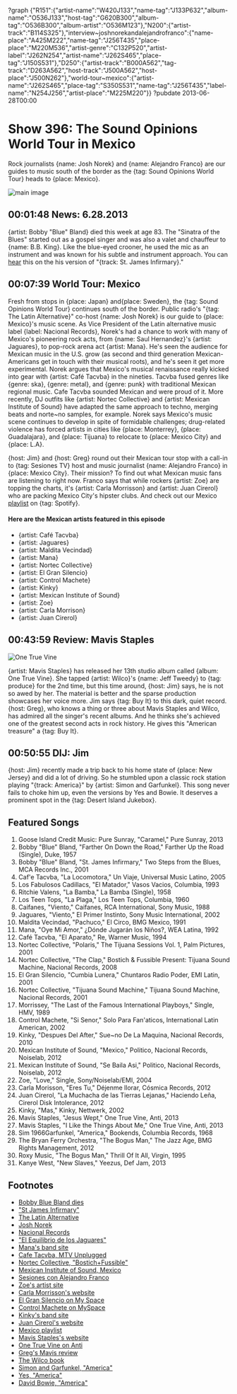 ?graph {"R151":{"artist-name":"W420J133","name-tag":"J133P632","album-name":"O536J133","host-tag":"G620B300","album-tag":"O536B300","album-artist":"O536M123"},"N200":{"artist-track":"B114S325"},"interview~joshnorekandalejandrofranco":{"name-place":"A425M222","name-tag":"J256T435","place-place":"M220M536","artist-genre":"C132P520","artist-label":"J262N254","artist-name":"J262S465","place-tag":"J150S531"},"D250":{"artist-track":"B000A562","tag-track":"D263A562","host-track":"J500A562","host-place":"J500N262"},"world-tour~mexico":{"artist-name":"J262S465","place-tag":"S350S531","name-tag":"J256T435","label-name":"N254J256","artist-place":"M225M220"}}
?pubdate 2013-06-28T00:00

# Show 396: The Sound Opinions World Tour in Mexico 
Rock journalists {name: Josh Norek} and {name: Alejandro Franco} are our guides to music south of the border as the {tag: Sound Opinions World Tour} heads to {place: Mexico}.

![main image](http://static.soundopinions.org/images/2013/mexico.jpg)

## 00:01:48 News: 6.28.2013
{artist: Bobby "Blue" Bland} died this week at age 83. The "Sinatra of the Blues" started out as a gospel singer and was also a valet and chauffeur to {name: B.B. King}. Like the blue-eyed crooner, he used the mic as an instrument and was known for his subtle and instrument approach. You can [hear](http://www.youtube.com/watch?v=C64LDp4ZGAg) this on the his version of "{track: St. James Infirmary}."

## 00:07:39 World Tour: Mexico
Fresh from stops in {place: Japan} and{place:  Sweden}, the {tag: Sound Opinions World Tour} continues south of the border. Public radio's "{tag: The Latin Alternative}" co-host {name: Josh Norek} is our guide to {place: Mexico}'s music scene. As Vice President of the Latin alternative music label {label: Nacional Records}, Norek's had a chance to work with many of Mexico's pioneering rock acts, from {name: Saul Hernandez}'s {artist: Jaguares}, to pop-rock arena act {artist: Mana}. He's seen the audience for Mexican music in the U.S. grow (as second and third generation Mexican-Americans get in touch with their musical roots), and he's seen it get more experimental. Norek argues that Mexico's musical renaissance really kicked into gear with {artist: Café Tacvba} in the nineties. Tacvba fused genres like {genre: ska}, {genre: metal}, and {genre: punk} with traditional Mexican regional music. Cafe Tacvba sounded Mexican and were proud of it. More recently, DJ outfits like {artist: Nortec Collective} and {artist: Mexican Institute of Sound} have adapted the same approach to techno, merging beats and norte~no samples, for example. Norek says Mexico's music scene continues to develop in spite of formidable challenges; drug-related violence has forced artists in cities like {place: Monterrey}, {place: Guadalajara}, and {place: Tijuana} to relocate to {place: Mexico City} and {place: L.A}.

{host: Jim} and {host: Greg} round out their Mexican tour stop with a call-in to {tag: Sesiones TV} host and music journalist {name: Alejandro Franco} in {place: Mexico City}. Their mission? To find out what Mexican music fans are listening to right now. Franco says that while rockers {artist: Zoe} are topping the charts, it's {artist: Carla Morrisson} and {artist: Juan Cirerol} who are packing Mexico City's hipster clubs. And check out our Mexico [playlist](http://open.spotify.com/user/soundopinions/playlist/2EqE2GLtkJgRPbZHQppFEw) on {tag: Spotify}.

#### Here are the Mexican artists featured in this episode
- {artist: Café Tacvba}
- {artist: Jaguares}
- {artist: Maldita Vecindad}
- {artist: Mana}
- {artist: Nortec Collective}
- {artist: El Gran Silencio}
- {artist: Control Machete}
- {artist: Kinky}
- {artist: Mexican Institute of Sound}
- {artist: Zoe}
- {artist: Carla Morrison}
- {artist: Juan Cirerol}


## 00:43:59 Review: Mavis Staples
![One True Vine](http://is2.mzstatic.com/image/thumb/Music2/v4/a5/89/9f/a5899fbc-36a2-3e5a-9891-889092ca669c/source/600x600bb.jpg "49985/630283619")


{artist: Mavis Staples} has released her 13th studio album called {album: One True Vine}. She tapped {artist: Wilco}'s {name: Jeff Tweedy} to {tag: produce} for the 2nd time, but this time around, {host: Jim} says, he is not so awed by her. The material is better and the sparse production showcases her voice more. Jim says {tag: Buy It} to this dark, quiet record. {host: Greg}, who knows a thing or three about Mavis Staples and Wilco, has admired all the singer's recent albums. And he thinks she's achieved one of the greatest second acts in rock history. He gives this "American treasure" a {tag: Buy It}.

## 00:50:55 DIJ: Jim
{host: Jim} recently made a trip back to his home state of {place: New Jersey} and did a lot of driving. So he stumbled upon a classic rock station playing "{track: America}" by {artist: Simon and Garfunkel}. This song never fails to choke him up, even the versions by Yes and Bowie. It deserves a prominent spot in the {tag: Desert Island Jukebox}.


## Featured Songs
1. Goose Island Credit Music: Pure Sunray, "Caramel," Pure Sunray, 2013
2. Bobby "Blue" Bland, "Farther On Down the Road," Farther Up the Road (Single), Duke, 1957
3. Bobby "Blue" Bland, "St. James Infirmary," Two Steps from the Blues, MCA Records Inc., 2001
4. Caf'e Tacvba, "La Locomotora," Un Viaje, Universal Music Latino, 2005
5. Los Fabulosos Cadillacs, "El Matador," Vasos Vacios, Columbia, 1993
6. Ritchie Valens, "La Bamba," La Bamba (Single), 1958
7. Los Teen Tops, "La Plaga," Los Teen Tops, Columbia, 1960
8. Caifanes, "Viento," Caifanes, RCA International, Sony Music, 1988
9. Jaguares, "Viento," El Primer Instinto, Sony Music International, 2002
10. Maldita Vecindad, "Pachuco," El Circo, BMG Mexico, 1991
11. Mana, "Oye Mi Amor," ¿Dónde Jugarán los Niños?, WEA Latina, 1992
12. Café Tacvba, "El Aparato," Re, Warner Music, 1994
13. Nortec Collective, "Polaris," The Tijuana Sessions Vol. 1, Palm Pictures, 2001
14. Nortec Collective, "The Clap," Bostich & Fussible Present: Tijuana Sound Machine, Nacional Records, 2008
15. El Gran Silencio, "Cumbia Lunera," Chuntaros Radio Poder, EMI Latin, 2001
16. Nortec Collective, "Tijuana Sound Machine," Tijuana Sound Machine, Nacional Records, 2001
17. Morrissey, "The Last of the Famous International Playboys," Single, HMV, 1989 
18. Control Machete, "Si Senor," Solo Para Fan'aticos, International Latin American, 2002
19. Kinky, "Despues Del After," Sue~no De La Maquina, Nacional Records, 2010
20. Mexican Institute of Sound, "Mexico," Politico, Nacional Records, Noiselab, 2012
21. Mexican Institute of Sound, "Se Baila Asi," Politico, Nacional Records, Noiselab, 2012
22. Zoe, "Love," Single, Sony/Noiselab/EMI, 2004
23. Carla Morisson, "Eres Tu," Déjenme llorar, Cósmica Records, 2012
24. Juan Cirerol, "La Muchacha de las Tierras Lejanas," Haciendo Leña, Cirerol Disk Intolerance, 2012
25. Kinky, "Mas," Kinky, Nettwerk, 2002 
26. Mavis Staples, "Jesus Wept," One True Vine, Anti, 2013 
27. Mavis Staples, "I Like the Things About Me," One True Vine, Anti, 2013 
28. Sim 1966Garfunkel, "America," Bookends, Columbia Records, 1968 
29. The Bryan Ferry Orchestra, "The Bogus Man," The Jazz Age, BMG Rights Management, 2012 
30. Roxy Music, "The Bogus Man," Thrill Of It All, Virgin, 1995
31. Kanye West, "New Slaves," Yeezus, Def Jam, 2013 

## Footnotes
- [Bobby Blue Bland dies](http://www.theatlantic.com/entertainment/archive/2013/06/bobby-bland-was-two-steps-from-the-blues-and-ahead-of-everyone-else/277195/)
- ["St James Infirmary"](http://www.youtube.com/watch?v=C64LDp4ZGAg)
- [The Latin Alternative](http://thelatinalternative.com/)
- [Josh Norek](https://twitter.com/jnorek)
- [Nacional Records](http://nacionalrecords.com/)
- ["El Equilibrio de los Jaguares"](https://www.youtube.com/watch?v=uJ45raP5onE)
- [Mana's band site](http://www.mana.com.mx/)
- [Cafe Tacvba, MTV Unplugged](https://www.youtube.com/watch?v=fQarhnXTyWs)
- [Nortec Collective, "Bostich+Fussible"](https://www.youtube.com/watch?v=yAkk3MqxOY8)
- [Mexican Institute of Sound, Mexico](http://www.youtube.com/watch?v=5fIkNzorfOs)
- [Sesiones con Alejandro Franco](http://www.sesionesconalejandrofranco.com/?lang=en)
- [Zoe's artist site](https://www.youtube.com/watch?v=zZ1RaPUi3hM)
- [Carla Morrisson's website](http://www.carlamorrisonmusica.com/)
- [El Gran Silencio on My Space](https://myspace.com/elgransilencio)
- [Control Machete on MySpace](https://myspace.com/controlmachete)
- [Kinky's band site](http://kinkymusic.com/)
- [Juan Cirerol's website](http://juancirerol.net/)
- [Mexico playlist](http://open.spotify.com/user/soundopinions/playlist/2EqE2GLtkJgRPbZHQppFEw)
- [Mavis Staples's website](http://www.mavisstaples.com/)
- [One True Vine on Anti](http://www.anti.com/releases/one-true-vine/)
- [Greg's Mavis review](http://www.chicagotribune.com/entertainment/music/turnitup/chi-mavis-staples-one-true-vine-review-20130624,0,4236299.column)
- [The Wilco book](http://www.wilcobook.com/buy/index.html)
- [Simon and Garfunkel, "America"](http://www.youtube.com/watch?v=vCbOEZ8c8dM)
- [Yes, "America"](http://www.youtube.com/watch?v=xdsUPaIueUw)
- [David Bowie, "America"](http://www.youtube.com/watch?v=ZMvSSBR1i4E)
